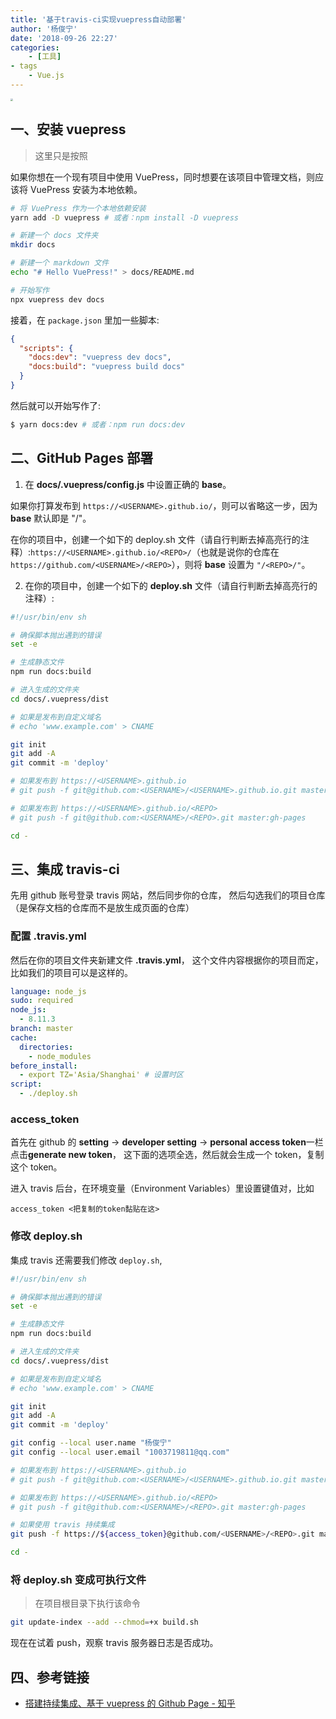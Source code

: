 ```yaml
---
title: '基于travis-ci实现vuepress自动部署'
author: '杨俊宁'
date: '2018-09-26 22:27'
categories:
	- [工具]
- tags
	- Vue.js
---
```


<img src="https://i.loli.net/2018/09/26/5baba6f2be8eb.jpeg" style="zoom:25%;" />

<!--more-->

## 一、安装 vuepress

> 这里只是按照

如果你想在一个现有项目中使用 VuePress，同时想要在该项目中管理文档，则应该将 VuePress 安装为本地依赖。

```bash
# 将 VuePress 作为一个本地依赖安装
yarn add -D vuepress # 或者：npm install -D vuepress

# 新建一个 docs 文件夹
mkdir docs

# 新建一个 markdown 文件
echo "# Hello VuePress!" > docs/README.md

# 开始写作
npx vuepress dev docs
```

接着，在 `package.json` 里加一些脚本:

```json
{
  "scripts": {
    "docs:dev": "vuepress dev docs",
    "docs:build": "vuepress build docs"
  }
}
```

然后就可以开始写作了:

```bash
$ yarn docs:dev # 或者：npm run docs:dev
```

## 二、GitHub Pages 部署

1. 在 **docs/.vuepress/config.js** 中设置正确的 **base**。

如果你打算发布到 `https://<USERNAME>.github.io/`，则可以省略这一步，因为 **base** 默认即是 "/"。

在你的项目中，创建一个如下的 deploy.sh 文件（请自行判断去掉高亮行的注释）:`https://<USERNAME>.github.io/<REPO>/`（也就是说你的仓库在 `https://github.com/<USERNAME>/<REPO>`），则将 **base** 设置为 `"/<REPO>/"`。

2. 在你的项目中，创建一个如下的 **deploy.sh** 文件（请自行判断去掉高亮行的注释）:

```bash
#!/usr/bin/env sh

# 确保脚本抛出遇到的错误
set -e

# 生成静态文件
npm run docs:build

# 进入生成的文件夹
cd docs/.vuepress/dist

# 如果是发布到自定义域名
# echo 'www.example.com' > CNAME

git init
git add -A
git commit -m 'deploy'

# 如果发布到 https://<USERNAME>.github.io
# git push -f git@github.com:<USERNAME>/<USERNAME>.github.io.git master

# 如果发布到 https://<USERNAME>.github.io/<REPO>
# git push -f git@github.com:<USERNAME>/<REPO>.git master:gh-pages

cd -
```

## 三、集成 travis-ci

先用 github 账号登录 travis 网站，然后同步你的仓库， 然后勾选我们的项目仓库（是保存文档的仓库而不是放生成页面的仓库）

### 配置 .travis.yml

然后在你的项目文件夹新建文件 **.travis.yml**， 这个文件内容根据你的项目而定，比如我们的项目可以是这样的。

```yaml
language: node_js
sudo: required
node_js:
  - 8.11.3
branch: master
cache:
  directories:
    - node_modules
before_install:
  - export TZ='Asia/Shanghai' # 设置时区
script:
  - ./deploy.sh
```

### access_token

首先在 github 的 **setting** -> **developer setting** -> **personal access token**一栏点击**generate new token**， 这下面的选项全选，然后就会生成一个 token，复制这个 token。

进入 travis 后台，在环境变量（Environment Variables）里设置键值对，比如

```
access_token <把复制的token黏贴在这>
```

### 修改 deploy.sh

集成 travis 还需要我们修改 `deploy.sh`,

```bash
#!/usr/bin/env sh

# 确保脚本抛出遇到的错误
set -e

# 生成静态文件
npm run docs:build

# 进入生成的文件夹
cd docs/.vuepress/dist

# 如果是发布到自定义域名
# echo 'www.example.com' > CNAME

git init
git add -A
git commit -m 'deploy'

git config --local user.name "杨俊宁"
git config --local user.email "1003719811@qq.com"

# 如果发布到 https://<USERNAME>.github.io
# git push -f git@github.com:<USERNAME>/<USERNAME>.github.io.git master

# 如果发布到 https://<USERNAME>.github.io/<REPO>
# git push -f git@github.com:<USERNAME>/<REPO>.git master:gh-pages

# 如果使用 travis 持续集成
git push -f https://${access_token}@github.com/<USERNAME>/<REPO>.git master:gh-pages

cd -
```

### 将 deploy.sh 变成可执行文件

> 在项目根目录下执行该命令

```bash
git update-index --add --chmod=+x build.sh
```

现在在试着 push，观察 travis 服务器日志是否成功。

## 四、参考链接

- [搭建持续集成、基于 vuepress 的 Github Page - 知乎](https://zhuanlan.zhihu.com/p/36390666)